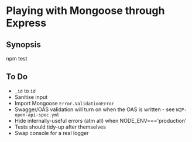 # Playing with Mongoose through Express

## Synopsis

  npm test

## To Do

* `_id` to `id`
* Sanitise input
* Import Mongoose `Error.ValidationError`
* Swagger/OAS validation will turn on when the OAS is written - see `WIP-open-api-spec.yml`
* Hide internally-useful errors (atm all) when NODE_ENV==='production'
* Tests should tidy-up after themselves
* Swap console for a real logger
